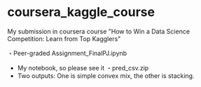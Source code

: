 # coursera_kaggle_course
My submission in coursera course "How to Win a Data Science Competition: Learn from Top Kagglers"

・Peer-graded Assignment_FinalPJ.ipynb
  - My notebook, so please see it
・pred_csv.zip
  - Two outputs: One is simple convex mix, the other is stacking.
